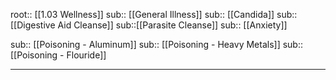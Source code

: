 root:: [[1.03 Wellness]]
sub:: [[General Illness]]
sub:: [[Candida]]
sub::[[Digestive Aid Cleanse]]
sub::[[Parasite Cleanse]]
sub:: [[Anxiety]]

sub:: [[Poisoning - Aluminum]]
sub:: [[Poisoning - Heavy Metals]]
sub:: [[Poisoning - Flouride]]




---


